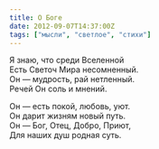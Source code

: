 ```yaml
---
title: О Боге
date: 2012-09-07T14:37:00Z
tags: ["мысли", "светлое", "стихи"]
---
```


Я знаю, что среди Вселенной  
Есть Светоч Мира несомненный.  
Он — мудрость, рай нетленный.  
Речей Он соль и мнений.

Он — есть покой, любовь, уют.  
Он дарит жизням новый путь.  
Он — Бог, Отец, Добро, Приют,  
Для наших душ родная суть.  
